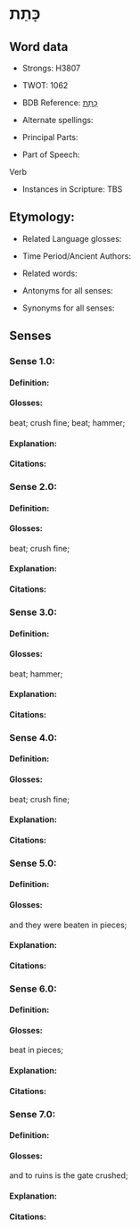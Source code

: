 # כָּתַת

<!-- Status: S2="NeedsEdits" -->
<!-- Lexica used for edits:   -->

## Word data

* Strongs: H3807

* TWOT: 1062

* BDB Reference: [כָּתַת](rc://en/bdb/dict/k.dv.aa)

* Alternate spellings:

* Principal Parts:

* Part of Speech:

Verb

* Instances in Scripture: TBS

## Etymology:

* Related Language glosses:

* Time Period/Ancient Authors:

* Related words:

* Antonyms for all senses:

* Synonyms for all senses:

## Senses

### Sense 1.0:

#### Definition:

#### Glosses:

beat; crush fine; beat; hammer; 

#### Explanation:

#### Citations:



### Sense 2.0:

#### Definition:

#### Glosses:

beat; crush fine; 

#### Explanation:

#### Citations:



### Sense 3.0:

#### Definition:

#### Glosses:

beat; hammer; 

#### Explanation:

#### Citations:



### Sense 4.0:

#### Definition:

#### Glosses:

beat; crush fine; 

#### Explanation:

#### Citations:



### Sense 5.0:

#### Definition:

#### Glosses:

and they were beaten in pieces; 

#### Explanation:

#### Citations:



### Sense 6.0:

#### Definition:

#### Glosses:

beat in pieces; 

#### Explanation:

#### Citations:



### Sense 7.0:

#### Definition:

#### Glosses:

and to ruins is the gate crushed; 

#### Explanation:

#### Citations:



